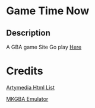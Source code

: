 
# Game Time Now

## Description
A GBA game Site Go play [Here](https://gametimenow.github.io)
# Credits
[Artymedia Html List ](https://artsymedia.github.io)

[MKGBA Emulator](https://https://github.com/MkGamesdev/MKGBA2.0)

